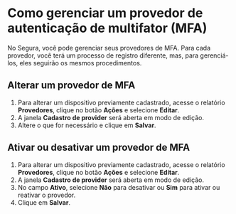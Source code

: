 # Como gerenciar um provedor de autenticação de multifator (MFA)

No Segura, você pode gerenciar seus provedores de MFA. Para cada provedor, você terá um processo de registro diferente, mas, para gerenciá-los, eles seguirão os mesmos procedimentos.

## Alterar um provedor de MFA

1. Para alterar um dispositivo previamente cadastrado, acesse o relatório **Provedores**, clique no botão **Ações** e selecione **Editar**.  
2. A janela **Cadastro de provider** será aberta em modo de edição.  
3. Altere o que for necessário e clique em **Salvar**.

## Ativar ou desativar um provedor de MFA

1. Para alterar um dispositivo previamente cadastrado, acesse o relatório **Provedores**, clique no botão **Ações** e selecione **Editar**.  
2. A janela **Cadastro de provider** será aberta em modo de edição.  
3. No campo **Ativo**, selecione **Não** para desativar ou **Sim** para ativar ou reativar o provedor.  
4. Clique em **Salvar**.